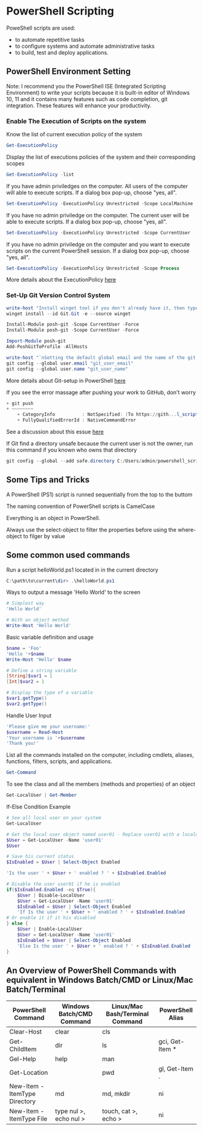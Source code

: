 # PowerShell Scripting
PoweShell scripts are used:
- to automate repetitive tasks
- to configure systems and automate administrative tasks
- to build, test and deploy applications.

## PowerShell Environment Setting

Note: I recommend you the PowerShell ISE (Integrated Scripting Environment) to write your scripts because it is built-in editor of Windows 10, 11 and it contains many features such as code completion, git integration.
These features will enhance your productivity. 

### Enable The Execution of Scripts on the system

Know the list of current execution policy of the system
~~~ps1
Get-ExecutionPolicy
~~~

Display the list of executions policies of the system and their corresponding scopes
~~~ps1
Get-ExecutionPolicy -list
~~~

If you have admin priviledges on the computer. All users of the computer will able to execute scripts. If a dialog box pop-up, choose "yes, all".
~~~ps1
Set-ExecutionPolicy -ExecutionPolicy Unrestricted -Scope LocalMachine  
~~~

If you have no admin priviledge on the computer. The current user will be able to execute scripts. If a dialog box pop-up, choose "yes, all".
~~~ps1
Set-ExecutionPolicy -ExecutionPolicy Unrestricted -Scope CurrentUser  
~~~

If you have no admin priviledge on the computer and you want to execute scripts on the current PowerShell session. If a dialog box pop-up, choose "yes, all".
~~~ps1
Set-ExecutionPolicy -ExecutionPolicy Unrestricted -Scope Process  
~~~

More details about the ExecutionPolicy [here](https://learn.microsoft.com/en-us/powershell/module/microsoft.powershell.security/get-executionpolicy?view=powershell-7.3)

### Set-Up Git Version Control System

~~~ps1
write-host "Install winget tool if you don't already have it, then type this command in command prompt or Powershell."
winget install --id Git.Git -e --source winget

Install-Module posh-git -Scope CurrentUser -Force
Install-Module posh-git -Scope CurrentUser -Force

Import-Module posh-git
Add-PoshGitToProfile -AllHosts

write-host "`nSetting the default global email and the name of the git user..." 
git config --global user.email "git_user_email"
git config --global user.name "git_user_name"
~~~

More details about Git-setup in PowerShell [here](https://git-scm.com/book/de/v2/Anhang-A%3A-Git-in-anderen-Umgebungen-Git-in-PowerShell)

If you see the error massage after pushing your work to GitHub, don't worry 
~~~ps1
+ git push
+ ~~~~~~~~
    + CategoryInfo          : NotSpecified: (To https://gith...l_scripting.git:String) [], RemoteException
    + FullyQualifiedErrorId : NativeCommandError
~~~
See a discussion about this essue [here](https://github.com/dahlbyk/posh-git/issues/109)

If Git find a directory unsafe because the current user is not the owner, run this command if you known who owns that directory
~~~ps1
git config --global --add safe.directory C:/Users/admin/powershell_scripting
~~~

## Some Tips and Tricks
A PowerShell (PS1) script is runned sequentially from the top to the buttom

The naming convention of PowerShell scripts is CamelCase

Everything is an object in PowerShell.

Always use the select-object to filter the properties before using the where-object to filger by value

## Some common used commands

Run a script helloWorld.ps1 located in in the current directory
~~~ps1
C:\path\to\current\dir> .\helloWorld.ps1
~~~

Ways to output a message 'Hello World' to the screen
~~~ps1
# Simplest way
'Hello World'

# With an object method
Write-Host 'Hello World'
~~~

Basic variable definition and usage
~~~ps1
$name = 'Foo'
'Hello '+$name
Write-Host 'Hello' $name

# Define a string variable
[String]$var1 = 1
[Int]$var2 = 1

# Display the type of a variable
$var1.getType() 
$var2.getType()
~~~

Handle User Input
~~~ps1
'Please give me your username:'
$username = Read-Host
'Your username is '+$username
'Thank you!' 
~~~

List all the commands installed on the computer, including cmdlets, aliases, functions, filters, scripts, and applications.
~~~ps1
Get-Command
~~~

To see the class and all the members (methods and properties) of an object
~~~ps1
Get-LocalUser | Get-Member
~~~

If-Else Condition Example
~~~ps1
# See all local user on your system
Get-LocalUser

# Get the local user object named user01 - Replace user01 with a localuser existing in your system
$User = Get-LocalUser -Name 'user01'
$User

# Save his current status
$IsEnabled = $User | Select-Object Enabled

'Is the user ' + $User + ' enabled ? ' + $IsEnabled.Enabled

# Disable the user user01 if he is enabled
if($IsEnabled.Enabled -eq $True){
    $User | Disable-LocalUser
    $User = Get-LocalUser -Name 'user01'
    $IsEnabled = $User | Select-Object Enabled
    'If Is the user ' + $User + ' enabled ? ' + $IsEnabled.Enabled
# Or enable it if it his disabled
} else {
    $User | Enable-LocalUser
    $User = Get-LocalUser -Name 'user01'
    $IsEnabled = $User | Select-Object Enabled
    'Else Is the user ' + $User + ' enabled ? ' + $IsEnabled.Enabled
}
~~~

## An Overview of PowerShell Commands with equivalent in Windows Batch/CMD or Linux/Mac Batch/Terminal
|PowerShell Command|Windows Batch/CMD Command|Linux/Mac Bash/Terminal Command|PowerShell Alias|
|---|---|---|---|
|Clear-Host|clear|cls||
|Get-ChildItem|dir|ls|gci, Get-Item *|
|Gel-Help|help|man||
|Get-Location||pwd|gl, Get-Item .|
|New-Item -ItemType Directory|md|md, mkdir|ni|
|New-Item -ItemType File|type nul >, echo nul >|touch, cat >, echo >|ni|

